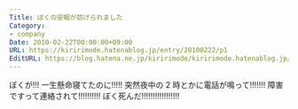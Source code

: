 ```yaml
---
Title: ぼくの安眠が妨げられました
Category:
- company
Date: 2010-02-22T00:00:00+09:00
URL: https://kiririmode.hatenablog.jp/entry/20100222/p1
EditURL: https://blog.hatena.ne.jp/kiririmode/kiririmode.hatenablog.jp/atom/entry/8454420450078212157
---
```



ぼくが!!! 一生懸命寝てたのに!!!!! 突然夜中の 2 時とかに電話が鳴って!!!!!!! 障害ですって連絡されて!!!!!!!!!! ぼく死んだ!!!!!!!!!!!!!!!!!
